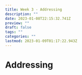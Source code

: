 ```yaml
---
title: Week 3 - Addressing
description: ""
date: 2023-01-08T22:15:32.741Z
preview: ""
draft: false
tags: ""
categories: ""
lastmod: 2023-01-09T01:17:22.943Z
---
```

# Addressing